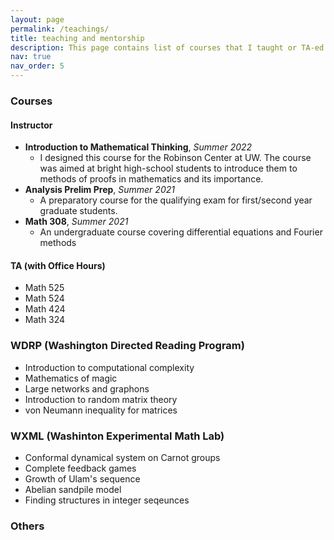 ```yaml
---
layout: page
permalink: /teachings/
title: teaching and mentorship
description: This page contains list of courses that I taught or TA-ed. It also lists WDRP projects and WXML projects that I mentored.
nav: true
nav_order: 5
---
```


### Courses
#### Instructor
- **Introduction to Mathematical Thinking**, *Summer 2022*
	- I designed this course for the Robinson Center at UW. The course was aimed at bright high-school students to introduce them to methods of proofs in mathematics and its importance.
- **Analysis Prelim Prep**, *Summer 2021*
	- A preparatory course for the qualifying exam for first/second year graduate students.
- **Math 308**, *Summer 2021*
	- An undergraduate course covering differential equations and Fourier methods

	
#### TA (with Office Hours)
- Math 525
- Math 524
- Math 424
- Math 324

### WDRP (Washington Directed Reading Program)
- Introduction to computational complexity 
- Mathematics of magic
- Large networks and graphons
- Introduction to random matrix theory
- von Neumann inequality for matrices

### WXML (Washinton Experimental Math Lab)
- Conformal dynamical system on Carnot groups
- Complete feedback games
- Growth of Ulam's sequence
- Abelian sandpile model
- Finding structures in integer seqeunces

### Others






